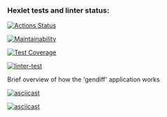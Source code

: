 ### Hexlet tests and linter status:
[![Actions Status](https://github.com/Asgef/python-project-50/actions/workflows/hexlet-check.yml/badge.svg)](https://github.com/Asgef/python-project-50/actions)

[![Maintainability](https://api.codeclimate.com/v1/badges/d41463e860801f3c92da/maintainability)](https://codeclimate.com/github/Asgef/python-project-50/maintainability)

[![Test Coverage](https://api.codeclimate.com/v1/badges/d41463e860801f3c92da/test_coverage)](https://codeclimate.com/github/Asgef/python-project-50/test_coverage)

[![linter-test](https://github.com/Asgef/python-project-50/actions/workflows/main.yml/badge.svg)](https://github.com/Asgef/python-project-50/actions/workflows/main.yml)


Brief overview of how the 'gendiff' application works

[![asciicast](https://asciinema.org/a/V9kM8csaoldL2BOQH0xGdD9b5.svg)](https://asciinema.org/a/V9kM8csaoldL2BOQH0xGdD9b5)

[![asciicast](https://asciinema.org/a/L6LX9mh2nSeXnJHye2zWjJTkV.svg)](https://asciinema.org/a/L6LX9mh2nSeXnJHye2zWjJTkV)
